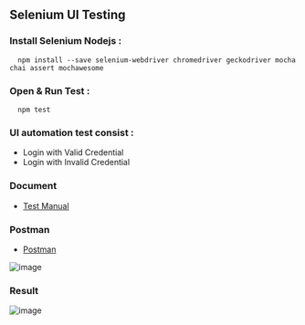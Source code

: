 ## Selenium UI Testing
### Install Selenium Nodejs :
```
  npm install --save selenium-webdriver chromedriver geckodriver mocha chai assert mochawesome
```

### Open & Run Test :
```
  npm test
```
### UI automation test consist :
- Login with Valid Credential
- Login with Invalid Credential

### Document
- [Test Manual](https://docs.google.com/spreadsheets/d/1oZwXXOPTfPhq7r59RmAYe7Q_DgcEBs3XPqM8QzvfIXQ/edit?usp=sharing)

### Postman
- [Postman](https://documenter.getpostman.com/view/24380300/2sAYJ9AJTe)

![image](https://github.com/user-attachments/assets/03b022cb-763b-4634-bfaf-9798ccf8f92e)


### Result
![image](https://github.com/user-attachments/assets/df01c23e-98ce-43ac-8e0c-384781bc19f3)

